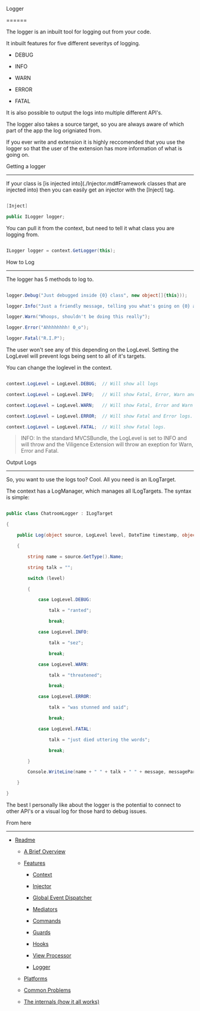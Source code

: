 
Logger
======

The logger is an inbuilt tool for logging out from your code.
It inbuilt features for five different severitys of logging.

* DEBUG
* INFO
* WARN
* ERROR
* FATAL


It is also possible to output the logs into multiple different API's.

The logger also takes a source target, so you are always aware of which part of the app the log origniated from.

If you ever write and extension it is highly reccomended that you use the logger so that the user of the extension has more information of what is going on.


Getting a logger
----------------

If your class is [is injected into](./Injector.md#Framework classes that are injected into) then you can easily get an injector with the [Inject] tag.

```csharp
[Inject]
public ILogger logger;
```

You can pull it from the context, but need to tell it what class you are logging from.

```csharp
ILogger logger = context.GetLogger(this);
```

How to Log
----------

The logger has 5 methods to log to.

```csharp
logger.Debug("Just debugged inside {0} class", new object[]{this}));
logger.Info("Just a friendly message, telling you what's going on {0} and {1}", new object[]{this, instance});
logger.Warn("Whoops, shouldn't be doing this really");
logger.Error("Ahhhhhhhh! 0_o");
logger.Fatal("R.I.P");
```

The user won't see any of this depending on the LogLevel. Setting the LogLevel will prevent logs being sent to all of it's targets.

You can change the loglevel in the context.

```csharp
context.LogLevel = LogLevel.DEBUG;	// Will show all logs
context.LogLevel = LogLevel.INFO;	// Will show Fatal, Error, Warn and Info logs.
context.LogLevel = LogLevel.WARN;	// Will show Fatal, Error and Warn logs.
context.LogLevel = LogLevel.ERROR;	// Will show Fatal and Error logs.
context.LogLevel = LogLevel.FATAL;	// Will show Fatal logs.
```

> INFO: In the standard MVCSBundle, the LogLevel is set to INFO and will throw and the Viligence Extension will throw an exeption for Warn, Error and Fatal.

Output Logs
-----------

So, you want to use the logs too? Cool. All you need is an ILogTarget.

The context has a LogManager, which manages all ILogTargets. The syntax is simple:

```csharp
public class ChatroomLogger : ILogTarget
{
	public Log(object source, LogLevel level, DateTime timestamp, object message, params object[] messageParameters)
	{
		string name = source.GetType().Name;
        string talk = "";
        switch (level)
        {
			case LogLevel.DEBUG:
				talk = "ranted";
                break;
			case LogLevel.INFO:
            	talk = "sez";
				break;
			case LogLevel.WARN:
            	talk = "threatened";
				break;
			case LogLevel.ERROR:
            	talk = "was stunned and said";
				break;
			case LogLevel.FATAL:
            	talk = "just died uttering the words";
				break;
        }
        Console.WriteLine(name + " " + talk + " " + message, messageParameters);
	}
}
```

The best I personally like about the logger is the potential to connect to other API's or a visual log for those hard to debug issues.

From here
------------

* [Readme](../../README.md)
	* [A Brief Overview](../ABriefOverview.md)
	* [Features](../Features.md)
		* [Context](./Context.md)
		* [Injector](./Injector.md)
		* [Global Event Dispatcher](./GlobalEventDispatcher.md)
		* [Mediators](./Mediators.md)
		* [Commands](./Commands.md)
		* [Guards](./Guards.md)
		* [Hooks](./Hooks.md)
		* [View Processor](./ViewProcessor.md)
		* [Logger](./Logger.md)
	* [Platforms](../Platforms.md)
	* [Common Problems](../CommonProblems.md)
	* [The internals (how it all works)](../TheInternals.md)